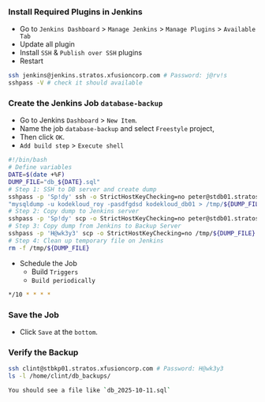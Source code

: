 ### Install Required Plugins in Jenkins

- Go to `Jenkins Dashboard` > `Manage Jenkins` > `Manage Plugins` > `Available Tab`
- Update all plugin
- Install `SSH` & `Publish over SSH` plugins
- Restart

```bash
ssh jenkins@jenkins.stratos.xfusioncorp.com # Password: j@rv!s
sshpass -V # check it should available
```

### Create the Jenkins Job `database-backup`

- Go to Jenkins `Dashboard` > `New Item`.
- Name the job `database-backup` and select `Freestyle` project,
- Then click `OK`.
- `Add build step` > `Execute shell`

```bash
#!/bin/bash
# Define variables
DATE=$(date +%F)
DUMP_FILE="db_${DATE}.sql"
# Step 1: SSH to DB server and create dump
sshpass -p 'Sp!dy' ssh -o StrictHostKeyChecking=no peter@stdb01.stratos.xfusioncorp.com \
"mysqldump -u kodekloud_roy -pasdfgdsd kodekloud_db01 > /tmp/${DUMP_FILE}"
# Step 2: Copy dump to Jenkins server
sshpass -p 'Sp!dy' scp -o StrictHostKeyChecking=no peter@stdb01.stratos.xfusioncorp.com:/tmp/${DUMP_FILE} /tmp/
# Step 3: Copy dump from Jenkins to Backup Server
sshpass -p 'H@wk3y3' scp -o StrictHostKeyChecking=no /tmp/${DUMP_FILE} clint@stbkp01.stratos.xfusioncorp.com:/home/clint/db_backups/
# Step 4: Clean up temporary file on Jenkins
rm -f /tmp/${DUMP_FILE}
```

- Schedule the Job
  - Build `Triggers`
  - `Build periodically`

```bash
*/10 * * * *
```

### Save the Job

- Click `Save` at the `bottom`.

### Verify the Backup

```bash
ssh clint@stbkp01.stratos.xfusioncorp.com # Password: H@wk3y3
ls -l /home/clint/db_backups/
```

```bash
You should see a file like `db_2025-10-11.sql`
```
